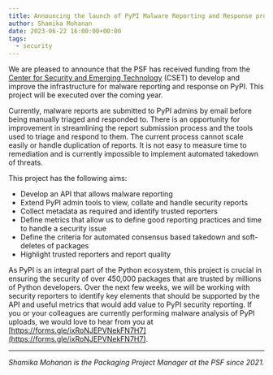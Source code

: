 ```yaml
---
title: Announcing the launch of PyPI Malware Reporting and Response project
author: Shamika Mohanan
date: 2023-06-22 16:00:00+00:00
tags:
  - security
---
```


We are pleased to announce that the PSF has received funding 
from the [Center for Security and Emerging Technology](https://cset.georgetown.edu/) 
(CSET) to develop and improve the infrastructure for 
malware reporting and response on PyPI. This project will be executed over the coming year.

Currently, malware reports are submitted to PyPI admins by email before 
being manually triaged and responded to. There is an opportunity for 
improvement in streamlining the report submission process and the tools 
used to triage and respond to them. The current process cannot scale 
easily or handle duplication of reports. It is not easy to measure 
time to remediation and is currently impossible to implement 
automated takedown of threats.

This project has the following aims:

- Develop an API that allows malware reporting
- Extend PyPI admin tools to view, collate and handle security reports
- Collect metadata as required and identify trusted reporters
- Define metrics that allow us to define good reporting practices 
and time to handle a security issue
- Define the criteria for automated consensus based takedown and 
soft-deletes of packages
- Highlight trusted reporters and report quality

As PyPI is an integral part of the Python ecosystem, this project 
is crucial in ensuring the security of over 450,000 packages that 
are trusted by millions of Python developers. Over the next few 
weeks, we will be working with security reporters to identify 
key elements that should be supported by the API and useful 
metrics that would add value to PyPI security reporting. If 
you or your colleagues are currently performing malware 
analysis of PyPI uploads, we would love to hear from you 
at [https://forms.gle/ixRoNJEPVNekFN7H7](https://forms.gle/ixRoNJEPVNekFN7H7).

---

_Shamika Mohanan is the Packaging Project Manager at the PSF 
since 2021._
